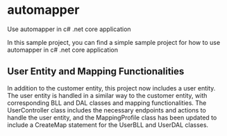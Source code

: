 # automapper
Use automapper in c# .net core application

In this sample project, you can find a simple sample project for how to use automapper in c# .net core application

## User Entity and Mapping Functionalities
In addition to the customer entity, this project now includes a user entity. The user entity is handled in a similar way to the customer entity, with corresponding BLL and DAL classes and mapping functionalities. The UserController class includes the necessary endpoints and actions to handle the user entity, and the MappingProfile class has been updated to include a CreateMap statement for the UserBLL and UserDAL classes.
